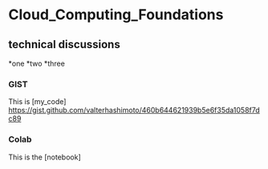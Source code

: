 # Cloud_Computing_Foundations

## technical discussions

*one
*two
*three

### GIST
This is [my_code] https://gist.github.com/valterhashimoto/460b644621939b5e6f35da1058f7dc89

### Colab

This is the [notebook]
